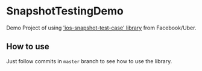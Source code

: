 # SnapshotTestingDemo
Demo Project of using ['ios-snapshot-test-case' library](https://github.com/uber/ios-snapshot-test-case) from Facebook/Uber.

## How to use
Just follow commits in `master` branch to see how to use the library.


